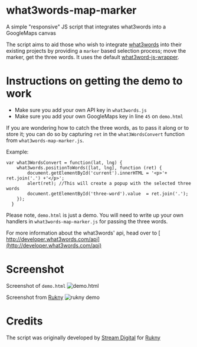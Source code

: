 # what3words-map-marker
A simple "responsive" JS script that integrates what3words into a GoogleMaps canvas

The script aims to aid those who wish to integrate [what3words](http://www.what3words.com) into their existing projects by providing a `marker` based selection process; move the marker, get the three words. It uses the default  [what3word-js-wrapper](https://github.com/what3words/w3w-javascript-wrapper).

# Instructions on getting the demo to work

 * Make sure you add your own API key in `what3words.js`
 * Make sure you add your own GoogleMaps key in line `45` on `demo.html` 

If you are wondering how to catch the three words, as to pass it along or to store it; you can do so by capturing `ret` in the `what3WordsConvert` function from `what3words-map-marker.js`. 

Example:

```
var what3WordsConvert = function(lat, lng) {
    what3words.positionToWords([lat, lng], function (ret) {
        document.getElementById('current').innerHTML = '<p>'+ ret.join('.') +'</p>';
        alert(ret); //This will create a popup with the selected three words
        document.getElementById('three-word').value  = ret.join('.');
    });
  }
```

Please note, `demo.html` is just a demo. You will need to write up your own handlers in `what3words-map-marker.js` for passing the three words.

For more information about the what3words' api, head over to [ http://developer.what3words.com/api](http://developer.what3words.com/api)

# Screenshot
Screenshot of `demo.html`
![demo.html](http://i.imgur.com/194Dp6F.png)

Screenshot from [Rukny](http://www.rukny.com)
![rukny demo](http://i.imgur.com/qG5is22.png)



# Credits  
The script was originally developed by [Stream Digital](http://www.streamdigital.com/) for [Rukny](http://www.rukny.com)

